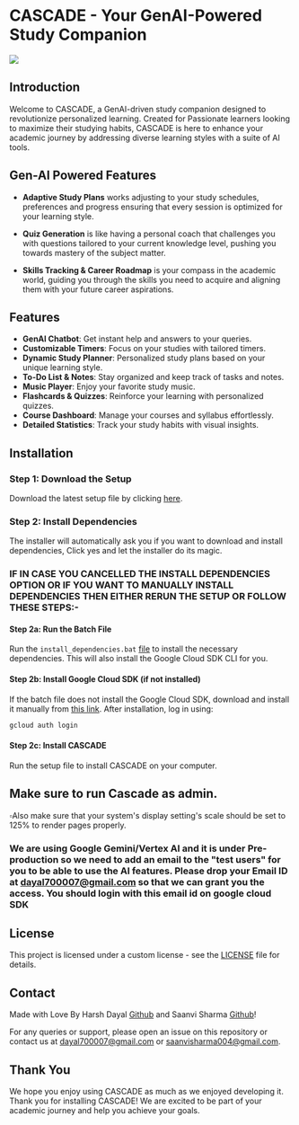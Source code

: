 # CASCADE - Your GenAI-Powered Study Companion


![]([https://github.com/Kaosv2/Cascade-GenAI-Study-Companion/blob/main/Assets/Frame-43(2).gif](https://github.com/ConfusedReal/Cascade-GenAI-Study-Companion/blob/main/Assets/Frame-43(2).gif))


## Introduction
Welcome to CASCADE, a GenAI-driven study companion designed to revolutionize personalized learning. Created for Passionate learners looking to maximize their studying habits, CASCADE is here to enhance your academic journey by addressing diverse learning styles with a suite of AI tools.

## Gen-AI Powered Features
- **Adaptive Study Plans** works adjusting to your study schedules, preferences and progress ensuring that every session is optimized for your learning style.

- **Quiz Generation** is like having a personal coach that challenges you with questions tailored to your current knowledge level, pushing you towards mastery of the subject matter.

- **Skills Tracking & Career Roadmap** is your compass in the academic world, guiding you through the skills you need to acquire and aligning them with your future career aspirations.

## Features
- **GenAI Chatbot**: Get instant help and answers to your queries.
- **Customizable Timers**: Focus on your studies with tailored timers.
- **Dynamic Study Planner**: Personalized study plans based on your unique learning style.
- **To-Do List & Notes**: Stay organized and keep track of tasks and notes.
- **Music Player**: Enjoy your favorite study music.
- **Flashcards & Quizzes**: Reinforce your learning with personalized quizzes.
- **Course Dashboard**: Manage your courses and syllabus effortlessly.
- **Detailed Statistics**: Track your study habits with visual insights.

## Installation

### Step 1: Download the Setup
Download the latest setup file by clicking [here](https://github.com/Kaosv2/Cascade-GenAI-Study-Companion/releases/download/V3.6/Cascade.Setup.exe).

### Step 2: Install Dependencies
The installer will automatically ask you if you want to download and install dependencies, Click yes and let the installer do its magic.

### IF IN CASE YOU CANCELLED THE INSTALL DEPENDENCIES OPTION OR IF YOU WANT TO MANUALLY INSTALL DEPENDENCIES THEN EITHER RERUN THE SETUP OR FOLLOW THESE STEPS:-

#### Step 2a: Run the Batch File
Run the `install_dependencies.bat` [file](https://github.com/Kaosv2/Cascade-GenAI-Study-Companion/blob/main/install_dependencies.bat) to install the necessary dependencies. This will also install the Google Cloud SDK CLI for you.

#### Step 2b: Install Google Cloud SDK (if not installed)
If the batch file does not install the Google Cloud SDK, download and install it manually from [this link](https://dl.google.com/dl/cloudsdk/channels/rapid/GoogleCloudSDKInstaller.exe). After installation, log in using:
```sh
gcloud auth login
```
#### Step 2c: Install CASCADE
Run the setup file to install CASCADE on your computer.

## Make sure to run Cascade as admin.
▫️Also make sure that your system's display setting's scale should be set to 125% to render pages properly.

### We are using Google Gemini/Vertex AI and it is under Pre-production so we need to add an email to the "test users" for you to be able to use the AI features. Please drop your Email ID at dayal700007@gmail.com so that we can grant you the access. You should login with this email id on google cloud SDK


## License
This project is licensed under a custom license - see the [LICENSE](https://github.com/Kaosv2/Cascade-GenAI-Study-Companion/blob/main/LICENSE.md) file for details.


## Contact
Made with Love By Harsh Dayal [Github](https://github.com/KaosV2) and Saanvi Sharma [Github](https://github.com/ConfusedReal)!

For any queries or support, please open an issue on this repository or contact us at dayal700007@gmail.com or saanvisharma004@gmail.com.

## Thank You
We hope you enjoy using CASCADE as much as we enjoyed developing it.  Thank you for installing CASCADE! We are excited to be part of your academic journey and help you achieve your goals.
